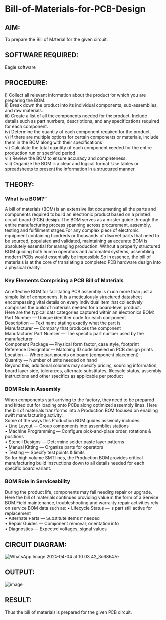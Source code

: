 # Bill-of-Materials-for-PCB-Design

## AIM:
To prepare the Bill of Material for the given circuit.

## SOFTWARE REQUIRED:
Eagle software

## PROCEDURE:
i) Collect all relevant information about the product for which you are preparing the BOM. </br>
ii) Break down the product into its individual components, sub-assemblies, and raw materials. </br>
iii) Create a list of all the components needed for the product. Include details such as part numbers, descriptions, and any specifications required for each component. </br>
iv) Determine the quantity of each component required for the product. </br>
v) If there are multiple options for certain components or materials, include them in the BOM along with their specifications </br>
vi) Calculate the total quantity of each component needed for the entire production run or specified period </br>
vii) Review the BOM to ensure accuracy and completeness. </br>
viii) Organize the BOM in a clear and logical format. Use tables or spreadsheets to present the information in a structured manner </br>

## THEORY:

### What is a BOM?”
A bill of materials (BOM) is an extensive list documenting all the parts and components required to build an electronic product based on a printed circuit board (PCB) design. The BOM serves as a master guide through the entire manufacturing process spanning across procurement, assembly, testing and fulfillment stages.For any complex piece of electronic equipment containing hundreds or thousands of discreet parts that need to be sourced, populated and validated, maintaining an accurate BOM is absolutely essential for managing production. Without a properly structured BOM guiding both human operators and automated systems, assembling modern PCBs would essentially be impossible.So in essence, the bill of materials is at the core of translating a completed PCB hardware design into a physical reality.

### Key Elements Comprising a PCB Bill of Materials
An effective BOM for facilitating PCB assembly is much more than just a simple list of components. It is a meticulously structured datasheet encompassing vital details on every individual item that collectively comprises the build of materials needed for a board-level product.</br>
Here are the typical data categories captured within an electronics BOM:</br>
Part Number — Unique identifier code for each component </br>
Description — Text name stating exactly what the part is </br>
Manufacturer — Company that produces the component </br>
Manufacturer Part Number — The specific part number used by the manufacturer </br>
Component Package — Physical form factor, case style, footprint </br>
Reference Designator — Matching ID code labeled on PCB design prints </br>
Location — Where part mounts on board (component placement) </br>
Quantity — Number of units needed on hand </br>
Beyond this, additional columns may specify pricing, sourcing information, board layer side, tolerances, alternate substitutes, lifecycle status, assembly instructions and other specifics as applicable per product

### BOM Role in Assembly
When components start arriving to the factory, they need to be prepared and kitted out for loading onto PCBs along optimized assembly lines. Here the bill of materials transforms into a Production BOM focused on enabling swift manufacturing activity.</br>
Some of the ways this Production BOM guides assembly includes:</br>
•	Line Layout — Group components into assemblies stations </br>
•	Machine Programming — Configure pick-and-place order, rotations & positions </br>
•	Stencil Designs — Determine solder paste layer patterns </br>
•	Manual Kitting — Organize parts for operators </br>
•	Testing — Specify test points & limits </br>
So for high volume SMT lines, the Production BOM provides critical manufacturing build instructions down to all details needed for each specific board variant.</br>

### BOM Role in Serviceability
During the product life, components may fail needing repair or upgrade. Here the bill of materials continues providing value in the form of a Service BOM.Field maintenance, troubleshooting and warranty repair activities rely on service BOM data such as:
•	Lifecycle Status — Is part still active for replacement </br>
•	Alternate Parts — Substitute items if needed </br>
•	Repair Guides — Component removal, orientation info </br>
•	Diagnostics — Expected voltages, signal values </br>

## CIRCUIT DIAGRAM:

![WhatsApp Image 2024-04-04 at 10 03 42_3c68647e](https://github.com/Yuvaranithulasingam/Bill-of-Materials-for-PCB-Design/assets/121418522/6e4219e3-b2d0-4c2e-9404-4ec96a3e38b7)

## OUTPUT:

![image](https://github.com/Yuvaranithulasingam/Bill-of-Materials-for-PCB-Design/assets/121418522/703d06f8-b568-4608-8f52-33395bdf8fc6)

## RESULT: 
Thus the bill of materials is prepared for the given PCB circuit.




